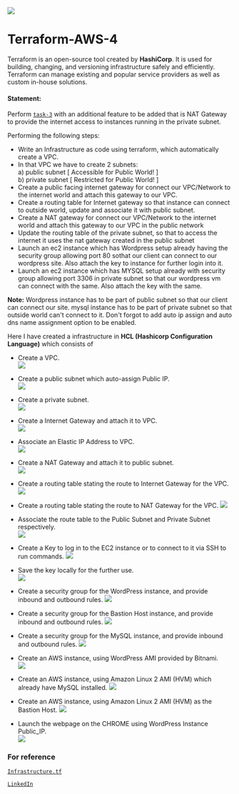 ![](images/terraws.png)
# Terraform-AWS-4
Terraform is an open-source tool created by **HashiCorp**. It is used for building, changing, and versioning infrastructure safely and efficiently. Terraform can manage existing and popular service providers as well as custom in-house solutions. </br>

#### Statement:
Perform [`task-3`](https://github.com/Sparsh-Agrawal/Terraform-AWS-3) with an additional feature to be added that is NAT Gateway to provide the internet access to instances running in the private subnet.

Performing the following steps:
* Write an Infrastructure as code using terraform, which automatically create a VPC.
* In that VPC we have to create 2 subnets:
<br>  a) public  subnet [ Accessible for Public World! ] 
<br>  b) private subnet [ Restricted for Public World! ]
* Create a public facing internet gateway for connect our VPC/Network to the internet world and attach this gateway to our VPC.
* Create  a routing table for Internet gateway so that instance can connect to outside world, update and associate it with public subnet.
* Create a NAT gateway for connect our VPC/Network to the internet world  and attach this gateway to our VPC in the public network
* Update the routing table of the private subnet, so that to access the internet it uses the nat gateway created in the public subnet
* Launch an ec2 instance which has Wordpress setup already having the security group allowing  port 80 sothat our client can connect to our wordpress site. Also attach the key to instance for further login into it.
* Launch an ec2 instance which has MYSQL setup already with security group allowing  port 3306 in private subnet so that our wordpress vm can connect with the same. Also attach the key with the same.

**Note:** Wordpress instance has to be part of public subnet so that our client can connect our site. 
mysql instance has to be part of private  subnet so that outside world can't connect to it.
Don't forgot to add auto ip assign and auto dns name assignment option to be enabled.

Here I have created a infrastructure in **HCL (Hashicorp Configuration Language)** which consists of 
<br/>

* Create a VPC.                                                                     
![](images/vpc.png)

* Create a public subnet which auto-assign Public IP.                                          
![](images/publicsubnet.png)

* Create a private subnet.                                                           
![](images/privatesubnet.png)

* Create a Internet Gateway and attach it to VPC.                                          
![](images/ig.png)

* Associate an Elastic IP Address to VPC.                         
![](images/eip.png)

* Create a NAT Gateway and attach it to public subnet.               
![](images/nat.png)

* Create a routing table stating the route to Internet Gateway for the VPC.
![](images/routetableig.png)

* Create a routing table stating the route to NAT Gateway for the VPC.
![](images/routetablenat.png)

* Associate the route table to the Public Subnet and Private Subnet respectively.                                            
![](images/routeass.png)

* Create a Key to log in to the EC2 instance or to connect to it via SSH to run commands.
![](images/key.png)

* Save the key locally for the further use.                                               
![](images/keys.png)

* Create a security group for the WordPress instance, and provide inbound and outbound rules.
![](images/sgw.png)

* Create a security group for the Bastion Host instance, and provide inbound and outbound rules.
![](images/sgbh.png)

* Create a security group for the MySQL instance, and provide inbound and outbound rules.
![](images/sgs.png)

* Create an AWS instance, using WordPress AMI provided by Bitnami.                                   
![](images/wpinstance.png)

* Create an AWS instance, using Amazon Linux 2 AMI (HVM) which already have MySQL installed.
![](images/sqlinstance.png)

* Create an AWS instance, using Amazon Linux 2 AMI (HVM) as the Bastion Host.
![](images/bhinstance.png)

* Launch the webpage on the CHROME using WordPress Instance Public_IP.              
![](images/chrome.png)

### For reference<br/>
[`Infrastructure.tf`](https://github.com/Sparsh-Agrawal/Terraform-AWS-4/blob/master/infra.tf)

[`LinkedIn`]()
